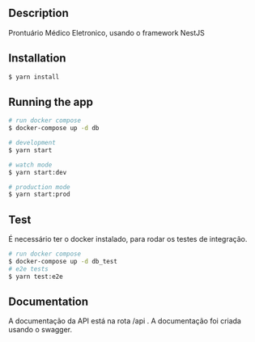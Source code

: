 ## Description

Prontuário Médico Eletronico, usando o framework NestJS

## Installation

```bash
$ yarn install
```

## Running the app

```bash
# run docker compose
$ docker-compose up -d db

# development
$ yarn start

# watch mode
$ yarn start:dev

# production mode
$ yarn start:prod
```

## Test
É necessário ter o docker instalado, para rodar os testes de integração.

```bash
# run docker compose
$ docker-compose up -d db_test
# e2e tests
$ yarn test:e2e
```

## Documentation
A documentação da API está na rota /api . A documentação foi criada usando o swagger.
